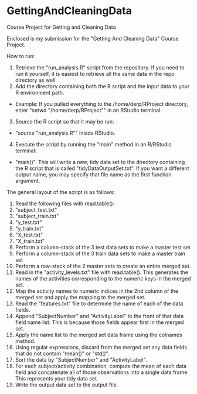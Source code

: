 # GettingAndCleaningData
Course Project for Getting and Cleaning Data

Enclosed is my submission for the "Getting And Cleaning Data" Course Project.

How to run:
1. Retrieve the "run\_analysis.R" script from the repository.  If you need to run it yourself, it is easiest to retrieve all the same data in the repo directory as well.
2. Add the directory containing both the R script and the input data to your R environment path.
  * Example: If you pulled everything to the /home/derp/RProject directory, enter "setwd \"/home/derp/RProject\"" in an RStudio terminal.
3. Source the R script so that it may be run:
  * "source \"run\_analysis.R\"" inside RStudio.
4. Execute the script by running the "main" method in an R/RStudio terminal:
  * "main()".  This will write a new, tidy data set to the directory containing the R script that is called \"tidyDataOutputSet.txt\".  If you want a different output name, you may specify that file name as the first function argument.

The general layout of the script is as follows:
1. Read the following files with read.table():
  1. "subject\_test.txt"
  2. "subject\_train.txt"
  3. "y\_test.txt"
  4. "y\_train.txt"
  5. "X\_test.txt"
  6. "X\_train.txt"
2. Perform a column-stack of the 3 test data sets to make a master test set
3. Perform a column-stack of the 3 train data sets to make a master train set
4. Perform a row-stack of the 2 master sets to create an entire merged set.
5. Read in the "activity\_levels.txt" file with read.table().  This generates the names of the activities corresponding to the numeric keys in the merged set.
6. Map the activity names to numeric indices in the 2nd column of the merged set and apply the mapping to the merged set.
7. Read the "features.txt" file to determine the name of each of the data fields.
8. Append \"SubjectNumber\" and \"ActivityLabel\" to the front of that data field name list.  This is because those fields appear first in the merged set.
9. Apply the name list to the merged set data frame using the colnames method.
10. Using regular expressions, discard from the merged set any data fields that do not contain \"mean()\" or \"std()\".  
11. Sort the data by \"SubjectNumber\" and \"ActivityLabel\".
12. For each subject/activity combination, compute the mean of each data field and concatenate all of those observations into a single data frame.  This represents your tidy data set.
13. Write the output data set to the output file.

